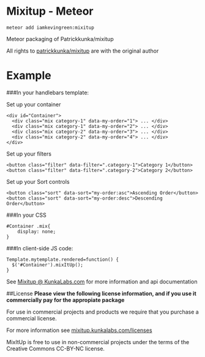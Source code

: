 Mixitup - Meteor
============

`meteor add iamkevingreen:mixitup`

Meteor packaging of Patrickkunka/mixitup

All rights to [patrickkunka/mixitup](https://github.com/patrickkunka/mixitup) are with the original author

Example
============
###In your handlebars template:

  Set up your container

    <div id="Container">
      <div class="mix category-1" data-my-order="1"> ... </div>
      <div class="mix category-1" data-my-order="2"> ... </div>
      <div class="mix category-2" data-my-order="3"> ... </div>
      <div class="mix category-2" data-my-order="4"> ... </div>
    </div>

  Set up your filters

    <button class="filter" data-filter=".category-1">Category 1</button>
    <button class="filter" data-filter=".category-2">Category 2</button>

  Set up your Sort controls

    <button class="sort" data-sort="my-order:asc">Ascending Order</button>
    <button class="sort" data-sort="my-order:desc">Descending Order</button>

###In your CSS

    #Container .mix{
        display: none;
    }


###In client-side JS code:

    Template.mytemplate.rendered=function() {
      $('#Container').mixItUp();
    }

See [Mixitup @ KunkaLabs.com](https://mixitup.kunkalabs.com/) for more information and api documentation

##License
**Please view the following license information, and if you use it commercially pay for the appropiate package**

For use in commercial projects and products we require that you purchase a commercial license.

For more information see [mixitup.kunkalabs.com/licenses](http://mixitup.kunkalabs.com/licenses)

MixItUp is free to use in non-commercial projects under the terms of the Creative Commons CC-BY-NC license.
